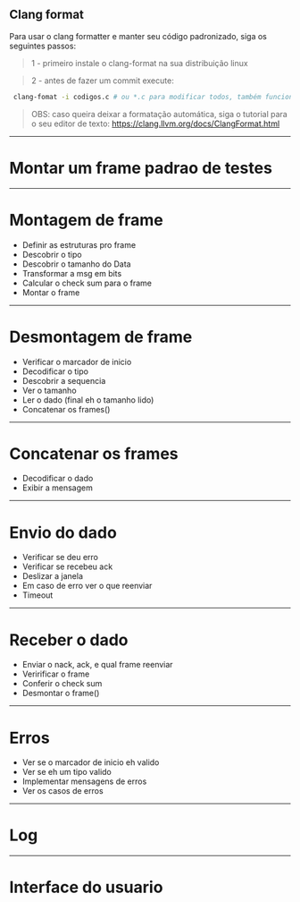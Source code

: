 
## Clang format
Para usar o clang formatter e manter seu código padronizado, siga os seguintes passos:
> 1 - primeiro instale o clang-format na sua distribuição linux

> 2 - antes de fazer um commit execute:
```bash
 clang-fomat -i codigos.c # ou *.c para modificar todos, também funciona para *.cpp
 ```

> OBS: caso queira deixar a formatação automática, siga o tutorial para o seu editor de texto:
https://clang.llvm.org/docs/ClangFormat.html
---
# Montar um frame padrao de testes
---
# Montagem de frame
- Definir as estruturas pro frame
- Descobrir o tipo
- Descobrir o tamanho do Data
- Transformar a msg em bits
- Calcular o check sum para o frame
- Montar o frame
---
# Desmontagem de frame
- Verificar o marcador de inicio
- Decodificar o tipo
- Descobrir a sequencia
- Ver o tamanho
- Ler o dado (final eh o tamanho lido)
- Concatenar os frames()
---
# Concatenar os frames
- Decodificar o dado
- Exibir a mensagem
---
# Envio do dado
- Verificar se deu erro
- Verificar se recebeu ack
- Deslizar a janela
- Em caso de erro ver o que reenviar
- Timeout
---
# Receber o dado
- Enviar o nack, ack, e qual frame reenviar
- Veririficar o frame
- Conferir o check sum
- Desmontar o frame()
---
# Erros
- Ver se o marcador de inicio eh valido
- Ver se eh um tipo valido
- Implementar mensagens de erros
- Ver os casos de erros
---
# Log
---
# Interface do usuario
